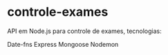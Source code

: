 # controle-exames

API em Node.js para controle de exames, tecnologias:

Date-fns
Express
Mongoose
Nodemon
